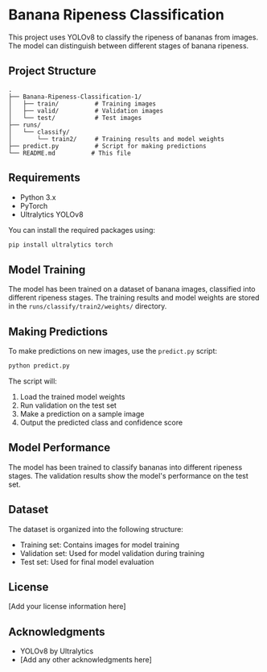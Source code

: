# Banana Ripeness Classification

This project uses YOLOv8 to classify the ripeness of bananas from images. The model can distinguish between different stages of banana ripeness.

## Project Structure

```
.
├── Banana-Ripeness-Classification-1/
│   ├── train/          # Training images
│   ├── valid/          # Validation images
│   └── test/           # Test images
├── runs/
│   └── classify/
│       └── train2/     # Training results and model weights
├── predict.py          # Script for making predictions
└── README.md          # This file
```

## Requirements

- Python 3.x
- PyTorch
- Ultralytics YOLOv8

You can install the required packages using:

```bash
pip install ultralytics torch
```

## Model Training

The model has been trained on a dataset of banana images, classified into different ripeness stages. The training results and model weights are stored in the `runs/classify/train2/weights/` directory.

## Making Predictions

To make predictions on new images, use the `predict.py` script:

```bash
python predict.py
```

The script will:
1. Load the trained model weights
2. Run validation on the test set
3. Make a prediction on a sample image
4. Output the predicted class and confidence score

## Model Performance

The model has been trained to classify bananas into different ripeness stages. The validation results show the model's performance on the test set.

## Dataset

The dataset is organized into the following structure:
- Training set: Contains images for model training
- Validation set: Used for model validation during training
- Test set: Used for final model evaluation

## License

[Add your license information here]

## Acknowledgments

- YOLOv8 by Ultralytics
- [Add any other acknowledgments here] 